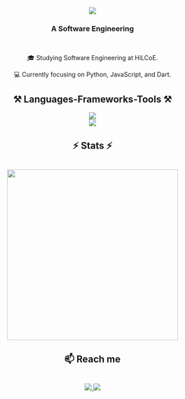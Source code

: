 <div align="center">
    <hl align="center">
        <img src="https://readme-typing-svg.herokuapp.com/?font=Righteous&size=35&center=true&vCenter=true&width=500&height=70&duration=4000&lines=Hi+There!+👋;+I'm+Abdulwasa+Abdulkadir!;"/>
    </h1>
</div>

<h3 align="center">A Software Engineering</h3>

<br/>

<div align="center">
    <p>🎓 Studying Software Engineering at HiLCoE.</p>
    <p>💻 Currently focusing on Python, JavaScript, and Dart.</p> 
</div>

<h2 align="center">⚒ Languages-Frameworks-Tools ⚒</h2>
<div align="center">
    <a href="https://skillicons.dev">
        <img src="https://skillicons.dev/icons?i=github,python,javascript,c#,mongodb,java"/><br>
        <img src="https://skillicons.dev/icons?i=react,bootstrap,mysql,flask,html,css,vscode,figma,git"/><br>
    </a>
</div>

<h2 align="center">⚡️ Stats ⚡️</h2>
<br>
<div align="center">
    <img width=390 src="https://streak-stats.demolab.com/?user=acesono&count_private=true&theme=react&border radius=10"/>
</div>

<h2 align="center">📫 Reach me</h2>
<br/>
<div align="center" >
    <a href="mailto:abdiwasa@gmail.com">
        <img src="https://img.shields.io/badge/gmail-333333?style=for-the-badge&logo=gmail&logoColor=red" target="_blank"/>
    </a>
    <a href="mailto:https://t.me/UZI_A">
         <img src="https://img.shields.io/badge/telegram-333333?style=for-the-badge&logo=telegram&logoColor=blue" target="_blank"/>    
    </a>

</div>
